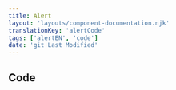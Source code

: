 ```yaml
---
title: Alert
layout: 'layouts/component-documentation.njk'
translationKey: 'alertCode'
tags: ['alertEN', 'code']
date: 'git Last Modified'
---
```


## Code
